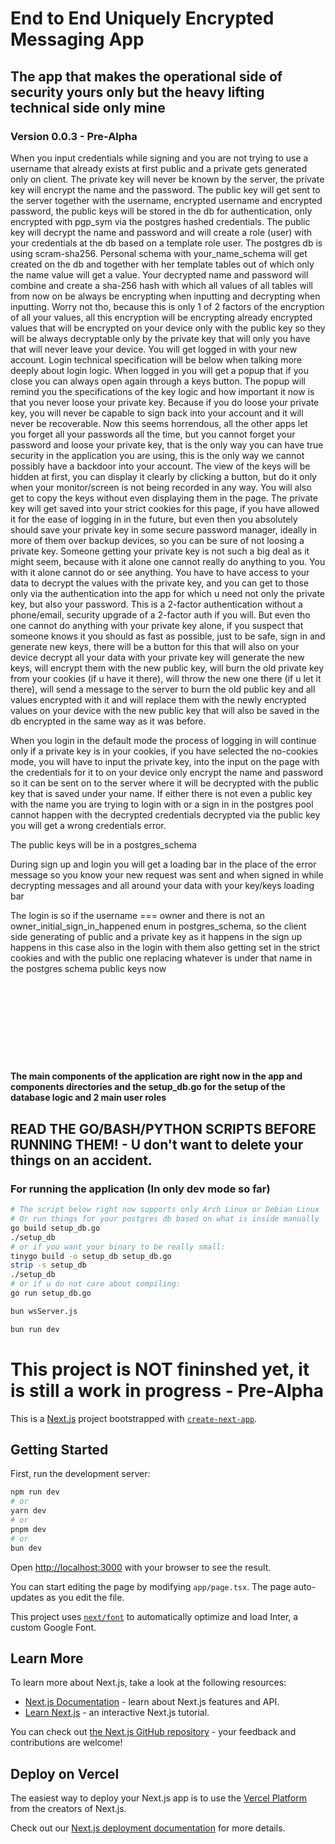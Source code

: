 # End to End Uniquely Encrypted Messaging App

## The app that makes the operational side of security yours only but the heavy lifting technical side only mine

### Version 0.0.3 - Pre-Alpha

When you input credentials while signing and you are not trying to use a username that already exists at first public and a private gets generated only on client. 
The private key will never be known by the server, the private key will encrypt the name and the password. 
The public key will get sent to the server together with the username, encrypted username and encrypted password, the public keys will be stored in the db for authentication, only encrypted with pgp_sym via the postgres hashed credentials.
The public key will decrypt the name and password and will create a role (user) with your credentials at the db based on a template role user.
The postgres db is using scram-sha256.
Personal schema with your_name_schema will get created on the db and together with her template tables out of which only the name value will get a value.
Your decrypted name and password will combine and create a sha-256 hash with which all values of all tables will from now on be always be encrypting when inputting and decrypting when inputting.
Worry not tho, because this is only 1 of 2 factors of the encryption of all your values, all this encryption will be encrypting already encrypted values that will be encrypted on your device only with the public key so they will be always decryptable only by the private key that will only you have that will never leave your device.
You will get logged in with your new account. Login technical specification will be below when talking more deeply about login logic.
When logged in you will get a popup that if you close you can always open again through a keys button.
The popup will remind you the specifications of the key logic and how important it now is that you never loose your private key.
Because if you do loose your private key, you will never be capable to sign back into your account and it will never be recoverable. 
Now this seems horrendous, all the other apps let you forget all your passwords all the time, but you cannot forget your password and loose your private key, that is the only way you can have true security in the application you are using, this is the only way we cannot possibly have a backdoor into your account.
The view of the keys will be hidden at first, you can display it clearly by clicking a button, but do it only when your monitor/screen is not being recorded in any way.
You will also get to copy the keys without even displaying them in the page.
The private key will get saved into your strict cookies for this page, if you have allowed it for the ease of logging in in the future, but even then you absolutely should save your private key in some secure password manager, ideally in more of them over backup devices, so you can be sure of not loosing a private key.
Someone getting your private key is not such a big deal as it might seem, because with it alone one cannot really do anything to you.
You with it alone cannot do or see anything.
You have to have access to your data to decrypt the values with the private key, and you can get to those only via the authentication into the app for which u need not only the private key, but also your password.
This is a 2-factor authentication without a phone/email, security upgrade of a 2-factor auth if you will.
But even tho one cannot do anything with your private key alone, if you suspect that someone knows it you should as fast as possible, just to be safe, sign in and generate new keys, there will be a button for this that will also on your device decrypt all your data with your private key will generate the new keys, will encrypt them with the new public key, will burn the old private key from your cookies (if u have it there), will throw the new one there (if u let it there), will send a message to the server to burn the old public key and all values encrypted with it and will replace them with the newly encrypted values on your device with the new public key that will also be saved in the db encrypted in the same way as it was before.

When you login in the default mode the process of logging in will continue only if a private key is in your cookies, if you have selected the no-cookies mode, you will have to input the private key, into the input on the page with the credentials for it to on your device only encrypt the name and password so it can be sent on to the server where it will be decrypted with the public key that is saved under your name. If either there is not even a public key with the name you are trying to login with or a sign in in the postgres pool cannot happen with the decrypted credentials decrypted via the public key you will get a wrong credentials error.

The public keys will be in a postgres_schema

During sign up and login you will get a loading bar in the place of the error message so you know your new request was sent and when signed in while decrypting messages and all around your data with your key/keys loading bar

The login is so if the username === owner and there is not an owner_initial_sign_in_happened enum in postgres_schema, so the client side generating of public and a private key as it happens in the sign up happens in this case also in the login with them also getting set in the strict cookies and with the public one replacing whatever is under that name in the postgres schema public keys now
<br>
<br>
<br>
<br>
<br>
<br>
<br>
<br>
<br>

#### The main components of the application are right now in the app and components directories and the setup_db.go for the setup of the database logic and 2 main user roles

## READ THE GO/BASH/PYTHON SCRIPTS BEFORE RUNNING THEM! - U don't want to delete your things on an accident.

### For running the application (In only dev mode so far)

```bash
# The script below right now supports only Arch Linux or Debian Linux
# Or run things for your postgres db based on what is inside manually
go build setup_db.go
./setup_db
# or if you want your binary to be really small:
tinygo build -o setup_db setup_db.go
strip -s setup_db
./setup_db
# or if u do not care about compiling:
go run setup_db.go

bun wsServer.js

bun run dev
```

# This project is NOT fininshed yet, it is still a work in progress - Pre-Alpha

This is a [Next.js](https://nextjs.org/) project bootstrapped with [`create-next-app`](https://github.com/vercel/next.js/tree/canary/packages/create-next-app).

## Getting Started

First, run the development server:

```bash
npm run dev
# or
yarn dev
# or
pnpm dev
# or
bun dev
```

Open [http://localhost:3000](http://localhost:3000) with your browser to see the result.

You can start editing the page by modifying `app/page.tsx`. The page auto-updates as you edit the file.

This project uses [`next/font`](https://nextjs.org/docs/basic-features/font-optimization) to automatically optimize and load Inter, a custom Google Font.

## Learn More

To learn more about Next.js, take a look at the following resources:

-   [Next.js Documentation](https://nextjs.org/docs) - learn about Next.js features and API.
-   [Learn Next.js](https://nextjs.org/learn) - an interactive Next.js tutorial.

You can check out [the Next.js GitHub repository](https://github.com/vercel/next.js/) - your feedback and contributions are welcome!

## Deploy on Vercel

The easiest way to deploy your Next.js app is to use the [Vercel Platform](https://vercel.com/new?utm_medium=default-template&filter=next.js&utm_source=create-next-app&utm_campaign=create-next-app-readme) from the creators of Next.js.

Check out our [Next.js deployment documentation](https://nextjs.org/docs/deployment) for more details.
